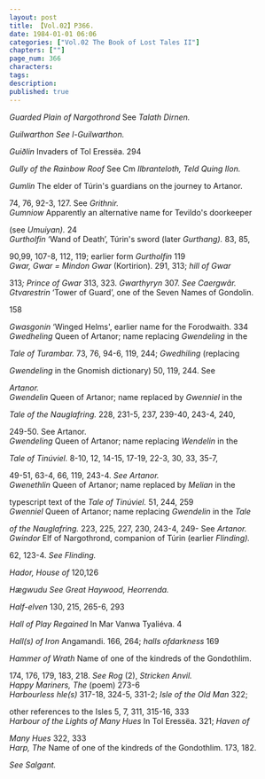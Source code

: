 ```yaml
---
layout: post
title: 【Vol.02】P366.
date: 1984-01-01 06:06
categories: ["Vol.02 The Book of Lost Tales II"]
chapters: [""]
page_num: 366
characters: 
tags: 
description: 
published: true
---
```


<p style="text-indent: 0;">
<I>Guarded Plain of Nargothrond    </I>See <I>Talath Dirnen.</I>
</p>

<I>Guilwarthon     See l-Guilwarthon.</I>

<I>Guiðlin   </I>Invaders of Tol Eressëa. 294

<I>Gully of the Rainbow Roof    </I>See Cm <I>Ilbranteloth, Teld Quing Ilon.</I>

<I>Gumlin     </I>The elder of Túrin's guardians on the journey to Artanor.

74, 76, 92-3, 127. See <I>Grithnir.<BR>Gumniow     </I>Apparently an alternative name for Tevildo's doorkeeper

(see <I>Umuiyan). </I>24<BR><I>Gurtholfin     </I>‘Wand of Death’, Túrin's sword (later <I>Gurthang). </I>83, 85,

90,99, 107-8, 112, 119; earlier form <I>Gurtholfin </I>119<BR><I>Gwar, Gwar    = Mindon Gwar </I>(Kortirion).  291, 313; <I>hill of Gwar</I>

313<I>; Prince of Gwar </I>313, 323. <I>Gwarthyryn </I>307. <I>See Caergwâr.<BR>Gtvarestrin     </I>‘Tower of Guard’, one of the Seven Names of Gondolin.

158

<I>Gwasgonin     </I>‘Winged Helms', earlier name for the Forodwaith. 334<BR><I>Gwedheling    </I>Queen of Artanor;  name replacing <I>Gwendeling </I>in the

<I>Tale of Turambar. </I>73, 76, 94-6, 119, 244; <I>Gwedhiling </I>(replacing

<I>Gwendeling   </I>in   the   Gnomish   dictionary)   50,   119,  244. See

<I>Artanor.<BR>Gwendelin     </I>Queen of Artanor;  name replaced by <I>Gwenniel </I>in the

<I>Tale of the Nauglafring. </I>228, 231-5, 237, 239-40, 243-4, 240,

249-50. See Artanor.<BR><I>Gwendeling    </I>Queen   of   Artanor;   name   replacing   <I>Wendelin   </I>in   the

<I>Tale of Tinúviel. </I>8-10, 12, 14-15, 17-19, 22-3, 30, 33, 35-7,

49-51, 63-4, 66, 119, 243-4. <I>See Artanor.<BR>Gwenethlin     </I>Queen   of  Artanor;   name   replaced   by <I>Melian   </I>in   the

typescript text of the <I>Tale of Tinúviel. </I>51, 244, 259<BR><I>Gwenniel    </I>Queen of Artanor; name replacing <I>Gwendelin </I>in the <I>Tale</I>

<I>of the Nauglafring. </I>223, 225, 227, 230, 243-4, 249- See <I>Artanor.<BR>Gwindor    </I>Elf of Nargothrond, companion of Túrin (earlier <I>Flinding).</I>

62, 123-4. <I>See Flinding.</I>

<I>Hador, House of    </I>120,126

<I>Hægwudu   See Great Haywood, Heorrenda.</I>

<I>Half-elven     </I>130, 215, 265-6, 293

<I>Hall of Play Regained     </I>In Mar Vanwa Tyaliéva. 4

<I>Hall(s) of Iron     </I>Angamandi. 166, 264; <I>halls ofdarkness </I>169

<I>Hammer of Wrath     </I>Name of one of the kindreds of the Gondothlim.

174, 176, 179, 183, 218. <I>See Rog </I>(2), <I>Stricken Anvil.<BR>Happy Mariners, The     </I>(poem) 273-6<BR><I>Harbourless hle(s)     </I>317-18, 324-5, 331-2; <I>Isle of the Old Man </I>322;

other references to the Isles 5, 7, 311, 315-16, 333<BR><I>Harbour of the Lights of Many Hues     </I>In Tol Eressëa. 321; <I>Haven of</I>

<I>Many Hues </I>322, 333<BR><I>Harp, The     </I>Name of one of the kindreds of the Gondothlim. 173, 182.

<I>See Salgant.</I>

